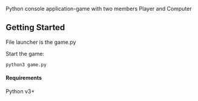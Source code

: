 Python console application-game with two members Player and Computer

## Getting Started
File launcher is the game.py

Start the game:

```
python3 game.py
```

#### Requirements
Python v3+
